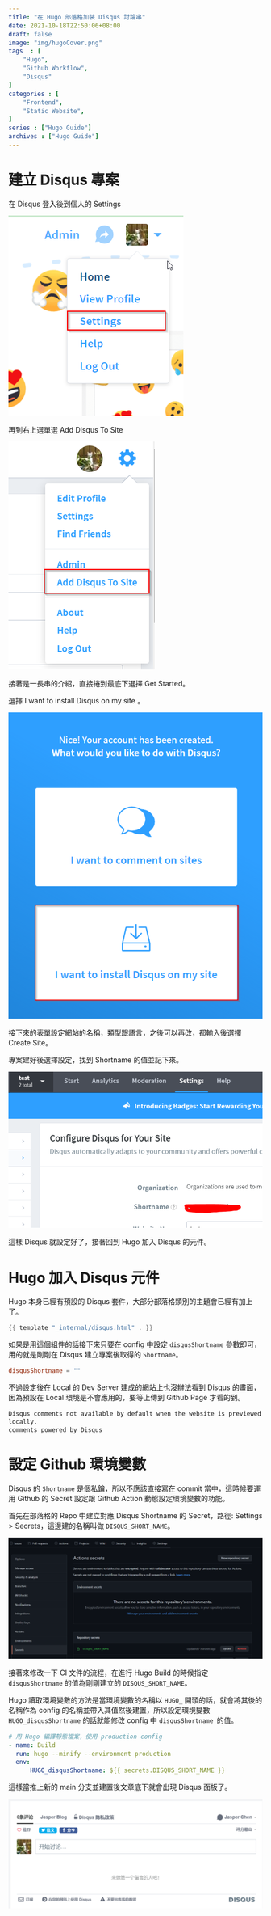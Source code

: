 ```yaml
---
title: "在 Hugo 部落格加裝 Disqus 討論串"
date: 2021-10-18T22:50:06+08:00
draft: false
image: "img/hugoCover.png"
tags  : [
    "Hugo",
    "Github Workflow", 
    "Disqus"
]
categories : [
    "Frontend",
    "Static Website",
]
series : ["Hugo Guide"]
archives : ["Hugo Guide"]
---
```

# 建立 Disqus 專案

在 Disqus 登入後到個人的 Settings 

![](2021-10-19-23-21-35.png)

再到右上選單選 Add Disqus To Site
 
 
![](2021-10-19-23-22-32.png)

接著是一長串的介紹，直接捲到最底下選擇 Get Started。

選擇 I want to install Disqus on my site 。

![](2021-10-19-23-23-58.png)


接下來的表單設定網站的名稱，類型跟語言，之後可以再改，都輸入後選擇 Create Site。

專案建好後選擇設定，找到 Shortname 的值並記下來。

![](2021-10-19-23-25-05.png)

這樣 Disqus 就設定好了，接著回到 Hugo 加入 Disqus 的元件。

# Hugo 加入 Disqus 元件

Hugo 本身已經有預設的 Disqus 套件，大部分部落格類別的主題會已經有加上了。

```go
{{ template "_internal/disqus.html" . }}
```

如果是用這個組件的話接下來只要在 config 中設定 `disqusShortname` 參數即可，用的就是剛剛在 Disqus 建立專案後取得的 `Shortname`。

```toml
disqusShortname = ""
```

不過設定後在 Local 的 Dev Server 建成的網站上也沒辦法看到 Disqus 的畫面，因為預設在 Local 環境是不會應用的，要等上傳到 Github Page  才看的到。

```
Disqus comments not available by default when the website is previewed locally.
comments powered by Disqus
```


# 設定 Github 環境變數

Disqus 的 `Shortname` 是個私鑰，所以不應該直接寫在 commit 當中，這時候要運用 Github 的 Secret 設定跟 Github Action 動態設定環境變數的功能。

首先在部落格的 Repo 中建立對應 Disqus Shortname 的 Secret，路徑: Settings > Secrets，這邊建的名稱叫做 `DISQUS_SHORT_NAME`。

![](2021-10-18-23-42-29.png)

接著來修改一下 CI 文件的流程，在進行 Hugo Build 的時候指定 `disqusShortname` 的值為剛剛建立的 `DISQUS_SHORT_NAME`。

Hugo 讀取環境變數的方法是當環境變數的名稱以 `HUGO_` 開頭的話，就會將其後的名稱作為 config 的名稱並帶入其值然後建置，所以設定環境變數 `HUGO_disqusShortname` 的話就能修改 config 中 `disqusShortname
`的值。

```yaml
# 用 Hugo 編譯靜態檔案，使用 production config
- name: Build
  run: hugo --minify --environment production
  env:          
      HUGO_disqusShortname: ${{ secrets.DISQUS_SHORT_NAME }}
```

這樣當推上新的 main 分支並建置後文章底下就會出現 Disqus 面板了。

![](2021-10-18-23-50-00.png)